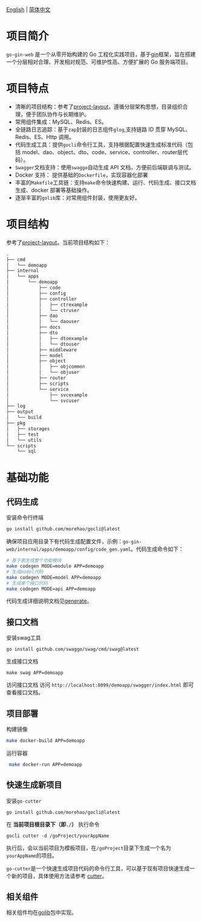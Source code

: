 [English](./README.md) | [简体中文](./README_cn.md)

# 项目简介
`go-gin-web` 是一个从零开始构建的 Go 工程化实践项目，基于[gin](https://github.com/gin-gonic/gin)框架，旨在搭建一个分层相对合理、开发相对规范、可维护性高、方便扩展的 Go 服务端项目。
# 项目特点

- 清晰的项目结构：参考了[project-layout](https://github.com/golang-standards/project-layout)，遵循分层架构思想，目录组织合理，便于团队协作与长期维护。
- 常用组件集成：MySQL、Redis、ES。
- 全链路日志追踪：基于`zap`封装的日志组件`glog`,支持链路 ID 贯穿 MySQL、Redis、ES、Http 调用。
- 代码生成工具：提供`gocli`命令行工具，支持根据配置快速生成标准代码（包括 model、dao、object、dto、code、service、controller、router层代码）。
- `Swagger`文档支持：使用`swaggo`自动生成 API 文档，方便前后端联调与测试。
- Docker 支持： 提供基础的`Dockerfile`，实现容器化部署
- 丰富的`Makefile`工具链：支持`make`命令快速构建、运行、代码生成、接口文档生成、docker 部署等基础操作。
- 逐渐丰富的`golib`库：对常用组件封装，使用更友好。

# 项目结构

参考了[project-layout](https://github.com/golang-standards/project-layout)。当前项目结构如下：
``` bash
.
├── cmd
│   └── demoapp
├── internal
│   └── apps
│       └── demoapp
│           ├── code
│           ├── config
│           ├── controller
│           │   ├── ctrexample
│           │   └── ctruser
│           ├── dao
│           │   └── daouser
│           ├── docs
│           ├── dto
│           │   ├── dtoexample
│           │   └── dtouser
│           ├── middleware
│           ├── model
│           ├── object
│           │   ├── objcommon
│           │   └── objuser
│           ├── router
│           ├── scripts
│           └── service
│               ├── svcexample
│               └── svcuser
├── log
├── output
│   └── build
├── pkg
│   ├── storages
│   ├── test
│   └── utils
└── scripts
    └── sql
```

# 基础功能

## 代码生成

安装命令行终端
```bash
go install github.com/morehao/gocli@latest
```
确保项目应用目录下有代码生成配置文件，示例：`go-gin-web/internal/apps/demoapp/config/code_gen.yaml`。代码生成命令如下：
```bash
# 基于表生成整个功能模块
make codegen MODE=module APP=demoapp
# 生成model代码
make codegen MODE=model APP=demoapp
# 生成单个接口代码
make codegen MODE=api APP=demoapp
```
代码生成详细说明文档见[generate](https://github.com/morehao/gocli?tab=readme-ov-file#generate)。

## 接口文档

安装swag工具
```shell
go install github.com/swaggo/swag/cmd/swag@latest
```
生成接口文档
``` shell
make swag APP=demoapp
```
访问接口文档
访问 `http://localhost:8099/demoapp/swagger/index.html` 即可查看接口文档。

## 项目部署
构建镜像
``` bash
make docker-build APP=demoapp
```
运行容器
``` bash
 make docker-run APP=demoapp
```

## 快速生成新项目
安装`go-cutter`
```shell
go install github.com/morehao/gocli@latest
```
在 **当前项目根目录下（即`./`）** 执行命令
```shell
gocli cutter -d /goProject/yourAppName
```
执行后，会以当前项目为模板项目，在`/goProject`目录下生成一个名为`yourAppName`的项目。

`go-cutter`是一个快速生成项目代码的命令行工具，可以基于现有项目快速生成一个新的项目，具体使用方法请参考 [cutter](https://github.com/morehao/gocli?tab=readme-ov-file#cutter)。


## 相关组件
相关组件均在[golib](https://github.com/morehao/golib)包中实现。

